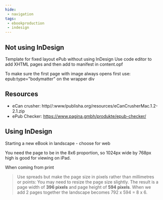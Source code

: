 ```yaml
---
hide:
 - navigation
tags:
 - ebookproduction
 - indesign
---
```


## Not using InDesign
Template for fixed layout ePub without using InDesign
Use code editor to add XHTML pages and then add to manifest in content.opf

To make sure the first page with image always opens first use:
epub:type="bodymatter" on the wrapper div

## Resources
- eCan crusher: http//:www/publisha.org/resources/eCanCrusherMac.1.2-2.1.zip
- ePub Checker: https://www.pagina.gmbh/produkte/epub-checker/

## Using InDesign
Starting a new eBook in landscape - choose for web

You need the page to be in the 8x6 proportion, so 1024px wide by 768px high is good for viewing on iPad.

When coming from print

 > Use spreads but make the page size in pixels rather than millimetres or points: You may need to resize the page size slightly. The result is a page width of **396 pixels** and page height of **594 pixels**. When we add 2 pages together the landscape becomes 792 x 594 = 8 x 6.








